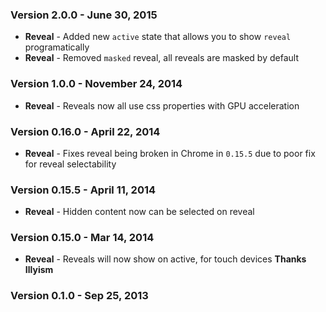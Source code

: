 ### Version 2.0.0 - June 30, 2015

- **Reveal** - Added new `active` state that allows you to show `reveal` programatically
- **Reveal** - Removed `masked` reveal, all reveals are masked by default

### Version 1.0.0 - November 24, 2014

- **Reveal** - Reveals now all use css properties with GPU acceleration

### Version 0.16.0 - April 22, 2014

- **Reveal** - Fixes reveal being broken in Chrome in ``0.15.5`` due to poor fix for reveal selectability

### Version 0.15.5 - April 11, 2014

- **Reveal** - Hidden content now can be selected on reveal

### Version 0.15.0 - Mar 14, 2014

- **Reveal** - Reveals will now show on active, for touch devices **Thanks Illyism**

### Version 0.1.0 - Sep 25, 2013